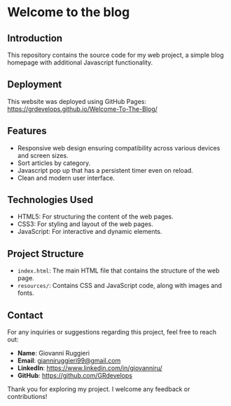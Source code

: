 # Welcome to the blog

## Introduction
This repository contains the source code for my web project, a simple blog homepage with additional Javascript functionality.

## Deployment
This website was deployed using GitHub Pages: https://grdevelops.github.io/Welcome-To-The-Blog/

## Features
- Responsive web design ensuring compatibility across various devices and screen sizes.
- Sort articles by category.
- Javascript pop up that has a persistent timer even on reload.
- Clean and modern user interface.

## Technologies Used
- HTML5: For structuring the content of the web pages.
- CSS3: For styling and layout of the web pages.
- JavaScript: For interactive and dynamic elements.

## Project Structure
- `index.html`: The main HTML file that contains the structure of the web page.
- `resources/`: Contains CSS and JavaScript code, along with images and fonts.

## Contact
For any inquiries or suggestions regarding this project, feel free to reach out:
- **Name**: Giovanni Ruggieri
- **Email**: gianniruggieri99@gmail.com
- **LinkedIn**: https://www.linkedin.com/in/giovanniru/
- **GitHub**: https://github.com/GRdevelops

Thank you for exploring my project. I welcome any feedback or contributions!
